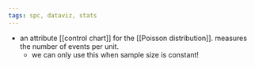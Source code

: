 ```yaml
---
tags: spc, dataviz, stats
---
```


- an attribute [[control chart]] for the [[Poisson distribution]]. measures the number of events per unit.
	- we can only use this when sample size is constant!